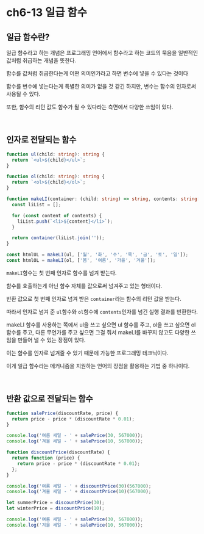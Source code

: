 # ch6-13 일급 함수

## 일급 함수란?

일급 함수라고 하는 개념은 프로그래밍 언어에서 함수라고 하는 코드의 묶음을 일반적인 값처럼 취급하는 개념을 뜻한다.

함수를 값처럼 취급한다는게 어떤 의미인가라고 하면 변수에 넣을 수 있다는 것이다

함수를 변수에 넣는다는게 특별한 의미가 없을 것 같긴 하지만, 변수는 함수의 인자로써 사용될 수 있다.

또한, 함수의 리턴 값도 함수가 될 수 있다라는 측면에서 다양한 쓰임이 있다.

<br>

## 인자로 전달되는 함수

```ts
function ul(child: string): string {
  return `<ul>${child}</ul>`;
}

function ol(child: string): string {
  return `<ol>${child}</ol>`;
}

function makeLI(container: (child: string) => string, contents: string[]): string {
  const liList = [];

  for (const content of contents) {
    liList.push(`<li>${content}</li>`);
  }

  return container(liList.join(''));
}

const htmlUL = makeLI(ul, ['월', '화', '수', '목', '금', '토', '일']);
const htmlOL = makeLI(ol, ['봄', '여름', '가을', '겨울']);
```

`makeLI`함수는 첫 번째 인자로 함수를 넘겨 받는다.

함수를 호출하는게 아닌 함수 자체를 값으로써 넘겨주고 있는 형태이다.

반환 값으로 첫 번째 인자로 넘겨 받은 `container`라는 함수의 리턴 값을 받는다.

따라서 인자로 넘겨 준 `ul`함수와 `ol`함수에 `contents`인자를 넘긴 실행 결과를 반환한다.

makeLI 함수를 사용하는 쪽에서 ul을 쓰고 싶으면 ul 함수를 주고, ol을 쓰고 싶으면 ol 함수를 주고, 다른 무언가를 주고 싶으면 그걸 줘서 makeLI를 바꾸지 않고도 다양한 쓰임을 만들어 낼 수 있는 장점이 있다.

이는 함수를 인자로 넘겨줄 수 있기 때문에 가능한 프로그래밍 테크닉이다.

이게 일급 함수라는 메커니즘을 지원하는 언어의 장점을 활용하는 기법 중 하나이다.

<br>

## 반환 값으로 전달되는 함수

```js
function salePrice(discountRate, price) {
  return price - price * (discountRate * 0.01);
}

console.log('여름 세일 - ' + salePrice(30, 567000));
console.log('겨울 세일 - ' + salePrice(10, 567000));

function discountPrice(discountRate) {
  return function (price) {
    return price - price * (discountRate * 0.01);
  };
}

console.log('여름 세일 - ' + discountPrice(30)(567000);
console.log('겨울 세일 - ' + discountPrice(10)(567000);

let summerPrice = discountPrice(30);
let winterPrice = discountPrice(10);

console.log('여름 세일 - ' + salePrice(30, 567000));
console.log('겨울 세일 - ' + salePrice(10, 567000));
```
